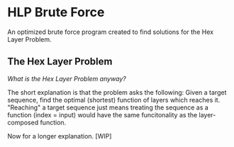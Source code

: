 # HLP Brute Force
An optimized brute force program created to find solutions for the Hex Layer Problem.

## The Hex Layer Problem
*What is the Hex Layer Problem anyway?*

The short explanation is that the problem asks the following:
Given a target sequence, find the optimal (shortest) function of layers which reaches it.
"Reaching" a target sequence just means treating the sequence as a function (index = input) would have the same funcitonality as the layer-composed function.

Now for a longer explanation.
[WIP]
